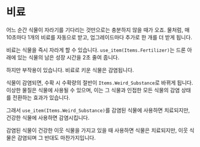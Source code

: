 # 비료
어느 순간 식물이 자라기를 기다리는 것만으로는 충분하지 않을 때가 오죠.
물처럼, 매 10초마다 1개의 비료를 자동으로 받고, 업그레이드마다 추가로 한 개를 더 받게 됩니다.

비료는 식물을 즉시 자라게 할 수 있습니다. `use_item(Items.Fertilizer)`는 드론 아래에 있는 식물의 남은 성장 시간을 2초 줄여 줍니다.

하지만 부작용이 있습니다.
비료로 키운 식물은 감염됩니다.

식물이 감염되면, 수확 시 수확량의 절반이 `Items.Weird_Substance`로 바뀌게 됩니다.
이상한 물질은 식물에 사용될 수 있으며, 이는 그 식물과 인접한 모든 식물의 감염 상태를 전환하는 효과가 있습니다.

그래서 `use_item(Items.Weird_Substance)`를 감염된 식물에 사용하면 치료되지만, 건강한 식물에 사용하면 감염시킵니다.

감염된 식물이 건강한 이웃 식물을 가지고 있을 때 사용하면 식물은 치료되지만, 이웃 식물은 감염되며 그 반대도 마찬가지입니다.